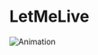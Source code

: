 # LetMeLive

![Animation](https://user-images.githubusercontent.com/36519570/209275151-393c9eb7-da71-414c-8dab-fc7a18ec75e6.gif)
